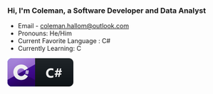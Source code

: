 ### Hi, I'm Coleman, a Software Developer and Data Analyst

- Email - coleman.hallom@outlook.com
- Pronouns: He/Him
- Current Favorite Language : C#
- Currently Learning: C



![csharp](https://raw.githubusercontent.com/MikeCodesDotNET/ColoredBadges/4a38660afb7be89a6032218589b4454a1285c7f8/svg/dev/languages/csharp.svg)

